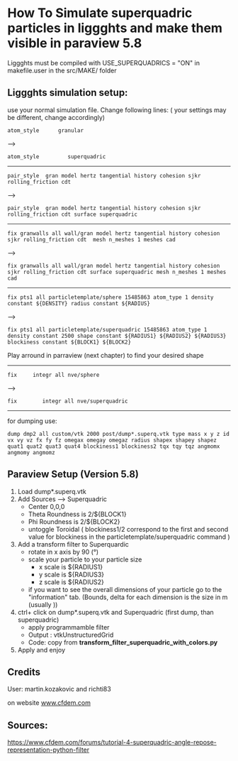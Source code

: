 # How To Simulate superquadric particles in liggghts and make them visible in paraview 5.8

Liggghts must be compiled with 
USE_SUPERQUADRICS = "ON"
in makefile.user in the src/MAKE/ folder

## Liggghts simulation setup:
use your normal simulation file. Change following lines:
( your settings may be different, change accordingly)

`atom_style      granular `

--> 

`atom_style 	    superquadric`


-----------------------------------------------------------
`pair_style  gran model hertz tangential history cohesion sjkr rolling_friction cdt `

--> 

`pair_style  gran model hertz tangential history cohesion sjkr rolling_friction cdt surface superquadric`

-----------------------------------------------------------
`fix granwalls all wall/gran model hertz tangential history cohesion sjkr rolling_friction cdt  mesh n_meshes 1 meshes cad`

-->

`fix granwalls all wall/gran model hertz tangential history cohesion sjkr rolling_friction cdt surface superquadric mesh n_meshes 1 meshes cad `

-----------------------------------------------------------
`fix pts1 all particletemplate/sphere 15485863 atom_type 1 density constant ${DENSITY} radius constant ${RADIUS}`

-->

`fix pts1 all particletemplate/superquadric 15485863 atom_type 1 density constant 2500 shape constant ${RADIUS1} ${RADIUS2} ${RADIUS3} blockiness constant ${BLOCK1} ${BLOCK2}`

 Play arround in parraview (next chapter) to find your desired shape

-----------------------------------------------------------
`fix     integr all nve/sphere`

-->

`fix		integr all nve/superquadric`

-----------------------------------------------------------

for dumping use:

`dump dmp2 all custom/vtk 2000 post/dump*.superq.vtk type mass x y z id vx vy vz fx fy fz omegax omegay omegaz radius shapex shapey shapez quat1 quat2 quat3 quat4 blockiness1 blockiness2 tqx tqy tqz angmomx angmomy angmomz`


## Paraview Setup (Version 5.8)

1. Load dump*.superq.vtk
2. Add Sources --> Superquadric
    - Center 0,0,0
    - Theta Roundness is 2/${BLOCK1}
    - Phi Roundness is 2/${BLOCK2}
    - untoggle Toroidal
    ( blockiness1/2 correspond to the first and second value for blockiness in the particletemplate/superquadric command )
3. Add a transform filter to Superquardic
    - rotate  in x axis by 90 (°)
    - scale your particle to your particle size
        - x scale is ${RADIUS1}
        - y scale is ${RADIUS3}
        - z scale is ${RADIUS2} 
    - if you want to see the overall dimensions of your particle go to the "information" tab. (Bounds, delta for each dimension is the size in m (usually ))
4. ctrl+ click on dump*.superq.vtk and Superquadric (first dump, than superquadric)
    - apply programmamble filter
    - Output : vtkUnstructuredGrid
    - Code: copy from  __transform_filter_superquadric_with_colors.py__
5. Apply and enjoy



## Credits
User: 
martin.kozakovic 
and
richti83

on website www.cfdem.com



## Sources:
https://www.cfdem.com/forums/tutorial-4-superquadric-angle-repose-representation-python-filter


